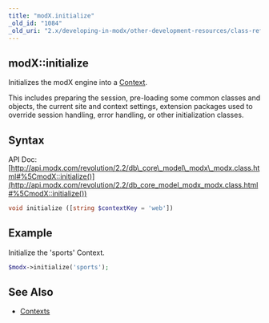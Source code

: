 ```yaml
---
title: "modX.initialize"
_old_id: "1084"
_old_uri: "2.x/developing-in-modx/other-development-resources/class-reference/modx/modx.initialize"
---
```


## modX::initialize

Initializes the modX engine into a [Context](building-sites/contexts "Contexts").

This includes preparing the session, pre-loading some common classes and objects, the current site and context settings, extension packages used to override session handling, error handling, or other initialization classes.

## Syntax

API Doc: [http://api.modx.com/revolution/2.2/db\_core\_model\_modx\_modx.class.html#%5CmodX::initialize()](http://api.modx.com/revolution/2.2/db_core_model_modx_modx.class.html#%5CmodX::initialize())

``` php 
void initialize ([string $contextKey = 'web'])
```

## Example

Initialize the 'sports' Context.

``` php 
$modx->initialize('sports');
```

## See Also

- [Contexts](building-sites/contexts "Contexts")